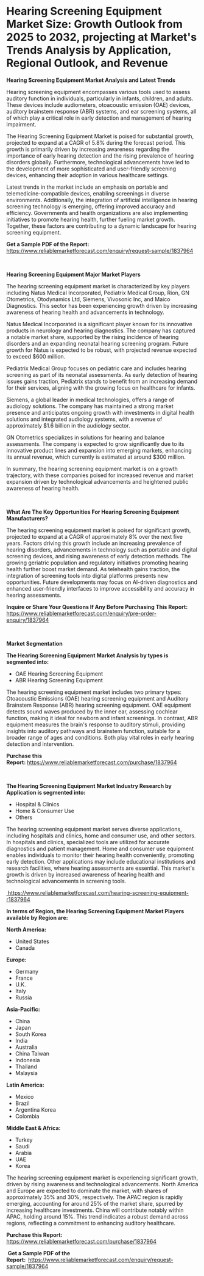 <p><h1>Hearing Screening Equipment Market Size: Growth Outlook from 2025 to 2032, projecting at Market's Trends Analysis by Application, Regional Outlook, and Revenue</h1></p><p><strong>Hearing Screening Equipment Market Analysis and Latest Trends</strong></p>
<p><p>Hearing screening equipment encompasses various tools used to assess auditory function in individuals, particularly in infants, children, and adults. These devices include audiometers, otoacoustic emission (OAE) devices, auditory brainstem response (ABR) systems, and ear screening systems, all of which play a critical role in early detection and management of hearing impairment.</p><p>The Hearing Screening Equipment Market is poised for substantial growth, projected to expand at a CAGR of 5.8% during the forecast period. This growth is primarily driven by increasing awareness regarding the importance of early hearing detection and the rising prevalence of hearing disorders globally. Furthermore, technological advancements have led to the development of more sophisticated and user-friendly screening devices, enhancing their adoption in various healthcare settings.</p><p>Latest trends in the market include an emphasis on portable and telemedicine-compatible devices, enabling screenings in diverse environments. Additionally, the integration of artificial intelligence in hearing screening technology is emerging, offering improved accuracy and efficiency. Governments and health organizations are also implementing initiatives to promote hearing health, further fueling market growth. Together, these factors are contributing to a dynamic landscape for hearing screening equipment.</p></p>
<p><strong>Get a Sample PDF of the Report:&nbsp;</strong> <a href="https://www.reliablemarketforecast.com/enquiry/request-sample/1837964?utm_campaign=2445&utm_medium=2&utm_source=Github&utm_content=ia&utm_term=13042025&utm_id=hearing-screening-equipment">https://www.reliablemarketforecast.com/enquiry/request-sample/1837964</a></p>
<p>&nbsp;</p>
<p><strong>Hearing Screening Equipment Major Market Players</strong></p>
<p><p>The hearing screening equipment market is characterized by key players including Natus Medical Incorporated, Pediatrix Medical Group, Rion, GN Otometrics, Otodynamics Ltd, Siemens, Vivosonic Inc, and Maico Diagnostics. This sector has been experiencing growth driven by increasing awareness of hearing health and advancements in technology.</p><p>Natus Medical Incorporated is a significant player known for its innovative products in neurology and hearing diagnostics. The company has captured a notable market share, supported by the rising incidence of hearing disorders and an expanding neonatal hearing screening program. Future growth for Natus is expected to be robust, with projected revenue expected to exceed $600 million.</p><p>Pediatrix Medical Group focuses on pediatric care and includes hearing screening as part of its neonatal assessments. As early detection of hearing issues gains traction, Pediatrix stands to benefit from an increasing demand for their services, aligning with the growing focus on healthcare for infants.</p><p>Siemens, a global leader in medical technologies, offers a range of audiology solutions. The company has maintained a strong market presence and anticipates ongoing growth with investments in digital health solutions and integrated audiology systems, with a revenue of approximately $1.6 billion in the audiology sector.</p><p>GN Otometrics specializes in solutions for hearing and balance assessments. The company is expected to grow significantly due to its innovative product lines and expansion into emerging markets, enhancing its annual revenue, which currently is estimated at around $300 million.</p><p>In summary, the hearing screening equipment market is on a growth trajectory, with these companies poised for increased revenue and market expansion driven by technological advancements and heightened public awareness of hearing health.</p></p>
<p>&nbsp;</p>
<p><strong>What Are The Key Opportunities For Hearing Screening Equipment Manufacturers?</strong></p>
<p><p>The hearing screening equipment market is poised for significant growth, projected to expand at a CAGR of approximately 8% over the next five years. Factors driving this growth include an increasing prevalence of hearing disorders, advancements in technology such as portable and digital screening devices, and rising awareness of early detection methods. The growing geriatric population and regulatory initiatives promoting hearing health further boost market demand. As telehealth gains traction, the integration of screening tools into digital platforms presents new opportunities. Future developments may focus on AI-driven diagnostics and enhanced user-friendly interfaces to improve accessibility and accuracy in hearing assessments.</p></p>
<p><strong>Inquire or Share Your Questions If Any Before Purchasing This Report:</strong> <a href="https://www.reliablemarketforecast.com/enquiry/pre-order-enquiry/1837964?utm_campaign=2445&utm_medium=2&utm_source=Github&utm_content=ia&utm_term=13042025&utm_id=hearing-screening-equipment">https://www.reliablemarketforecast.com/enquiry/pre-order-enquiry/1837964</a></p>
<p>&nbsp;</p>
<p><strong>Market Segmentation</strong></p>
<p><strong>The Hearing Screening Equipment Market Analysis by types is segmented into:</strong></p>
<p><ul><li>OAE Hearing Screening Equipment</li><li>ABR Hearing Screening Equipment</li></ul></p>
<p><p>The hearing screening equipment market includes two primary types: Otoacoustic Emissions (OAE) hearing screening equipment and Auditory Brainstem Response (ABR) hearing screening equipment. OAE equipment detects sound waves produced by the inner ear, assessing cochlear function, making it ideal for newborn and infant screenings. In contrast, ABR equipment measures the brain's response to auditory stimuli, providing insights into auditory pathways and brainstem function, suitable for a broader range of ages and conditions. Both play vital roles in early hearing detection and intervention.</p></p>
<p><strong>Purchase this Report:&nbsp;</strong><a href="https://www.reliablemarketforecast.com/purchase/1837964?utm_campaign=2445&utm_medium=2&utm_source=Github&utm_content=ia&utm_term=13042025&utm_id=hearing-screening-equipment">https://www.reliablemarketforecast.com/purchase/1837964</a></p>
<p>&nbsp;</p>
<p><strong>The Hearing Screening Equipment Market Industry Research by Application is segmented into:</strong></p>
<p><ul><li>Hospital & Clinics</li><li>Home & Consumer Use</li><li>Others</li></ul></p>
<p><p>The hearing screening equipment market serves diverse applications, including hospitals and clinics, home and consumer use, and other sectors. In hospitals and clinics, specialized tools are utilized for accurate diagnostics and patient management. Home and consumer use equipment enables individuals to monitor their hearing health conveniently, promoting early detection. Other applications may include educational institutions and research facilities, where hearing assessments are essential. This market's growth is driven by increased awareness of hearing health and technological advancements in screening tools.</p></p>
<p><a href="https://www.reliablemarketforecast.com/hearing-screening-equipment-r1837964?utm_campaign=2445&utm_medium=2&utm_source=Github&utm_content=ia&utm_term=13042025&utm_id=hearing-screening-equipment">&nbsp;https://www.reliablemarketforecast.com/hearing-screening-equipment-r1837964</a></p>
<p><strong>In terms of Region, the Hearing Screening Equipment Market Players available by Region are:</strong></p>
<p>
    <p> <strong> North America: </strong>
        <ul>
            <li>United States</li>
            <li>Canada</li>
        </ul>
        </p> 
    <p> <strong> Europe: </strong>
        <ul>
            <li>Germany</li>
            <li>France</li>
            <li>U.K.</li>
            <li>Italy</li>
            <li>Russia</li>
        </ul>
        </p> 
    <p> <strong> Asia-Pacific: </strong>
        <ul>
            <li>China</li>
            <li>Japan</li>
            <li>South Korea</li>
            <li>India</li>
            <li>Australia</li>
            <li>China Taiwan</li>
            <li>Indonesia</li>
            <li>Thailand</li>
            <li>Malaysia</li>
        </ul>
        </p> 
    <p> <strong> Latin America: </strong>
        <ul>
            <li>Mexico</li>
            <li>Brazil</li>
            <li>Argentina Korea</li>
            <li>Colombia</li>
        </ul>
        </p> 
    <p> <strong> Middle East & Africa: </strong>
        <ul>
            <li>Turkey</li>
            <li>Saudi</li>
            <li>Arabia</li>
            <li>UAE</li>
            <li>Korea</li>
        </ul>
    </p>
    </p>
<p><p>The hearing screening equipment market is experiencing significant growth, driven by rising awareness and technological advancements. North America and Europe are expected to dominate the market, with shares of approximately 35% and 30%, respectively. The APAC region is rapidly emerging, accounting for around 25% of the market share, spurred by increasing healthcare investments. China will contribute notably within APAC, holding around 15%. This trend indicates a robust demand across regions, reflecting a commitment to enhancing auditory healthcare.</p></p>
<p><strong>Purchase this Report: </strong><a href="https://www.reliablemarketforecast.com/purchase/1837964?utm_campaign=2445&utm_medium=2&utm_source=Github&utm_content=ia&utm_term=13042025&utm_id=hearing-screening-equipment">https://www.reliablemarketforecast.com/purchase/1837964</a></p>
<p>&nbsp;<strong>Get a Sample PDF of the Report:&nbsp;&nbsp;</strong><a href="https://www.reliablemarketforecast.com/enquiry/request-sample/1837964?utm_campaign=2445&utm_medium=2&utm_source=Github&utm_content=ia&utm_term=13042025&utm_id=hearing-screening-equipment">https://www.reliablemarketforecast.com/enquiry/request-sample/1837964</a></p>
<p><strong></strong></p>
<p><p></p><p></p><p></p></p>